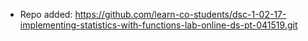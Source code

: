 
- Repo added: https://github.com/learn-co-students/dsc-1-02-17-implementing-statistics-with-functions-lab-online-ds-pt-041519.git